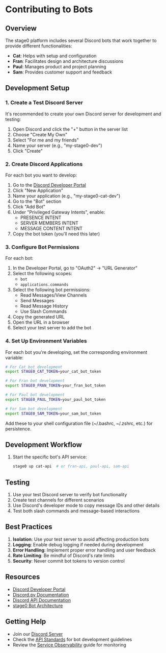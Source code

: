 # Contributing to Bots

## Overview

The stage0 platform includes several Discord bots that work together to provide different functionalities:
- **Cat**: Helps with setup and configuration
- **Fran**: Facilitates design and architecture discussions
- **Paul**: Manages product and project planning
- **Sam**: Provides customer support and feedback

## Development Setup

### 1. Create a Test Discord Server

It's recommended to create your own Discord server for development and testing:

1. Open Discord and click the "+" button in the server list
2. Choose "Create My Own"
3. Select "For me and my friends"
4. Name your server (e.g., "my-stage0-dev")
5. Click "Create"

### 2. Create Discord Applications

For each bot you want to develop:

1. Go to the [Discord Developer Portal](https://discord.com/developers/applications)
2. Click "New Application"
3. Name your application (e.g., "my-stage0-cat-dev")
4. Go to the "Bot" section
5. Click "Add Bot"
6. Under "Privileged Gateway Intents", enable:
   - PRESENCE INTENT
   - SERVER MEMBERS INTENT
   - MESSAGE CONTENT INTENT
7. Copy the bot token (you'll need this later)

### 3. Configure Bot Permissions

For each bot:

1. In the Developer Portal, go to "OAuth2" → "URL Generator"
2. Select the following scopes:
   - `bot`
   - `applications.commands`
3. Select the following bot permissions:
   - Read Messages/View Channels
   - Send Messages
   - Read Message History
   - Use Slash Commands
4. Copy the generated URL
5. Open the URL in a browser
6. Select your test server to add the bot

### 4. Set Up Environment Variables

For each bot you're developing, set the corresponding environment variable:

```bash
# For Cat bot development
export STAGE0_CAT_TOKEN=your_cat_bot_token

# For Fran bot development
export STAGE0_FRAN_TOKEN=your_fran_bot_token

# For Paul bot development
export STAGE0_PAUL_TOKEN=your_paul_bot_token

# For Sam bot development
export STAGE0_SAM_TOKEN=your_sam_bot_token
```

Add these to your shell configuration file (~/.bashrc, ~/.zshrc, etc.) for persistence.

## Development Workflow

1. Start the specific bot's API service:
   ```bash
   stage0 up cat-api  # or fran-api, paul-api, sam-api
   ```

## Testing

1. Use your test Discord server to verify bot functionality
2. Create test channels for different scenarios
3. Use Discord's developer mode to copy message IDs and other details
4. Test both slash commands and message-based interactions

## Best Practices

1. **Isolation**: Use your test server to avoid affecting production bots
2. **Logging**: Enable debug logging if needed during development
3. **Error Handling**: Implement proper error handling and user feedback
4. **Rate Limiting**: Be mindful of Discord's rate limits
5. **Security**: Never commit bot tokens to version control

## Resources

- [Discord Developer Portal](https://discord.com/developers/docs/intro)
- [Discord.py Documentation](https://discordpy.readthedocs.io/)
- [Discord API Documentation](https://discord.com/developers/docs/reference)
- [stage0 Bot Architecture](./service-granularity.md#bot-services)

## Getting Help

- Join our [Discord Server](https://discord.gg/SzNTstqBH2)
- Check the [API Standards](./api-standards.md) for bot development guidelines
- Review the [Service Observability](./service-observability.md) guide for monitoring
